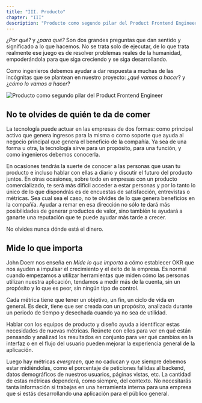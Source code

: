 ```yaml
---
title: "III. Producto"
chapter: "III"
description: "Producto como segundo pilar del Product Frontend Engineer"
---
```


*¿Por qué?* y *¿para qué?* Son dos grandes preguntas que dan sentido y significado a lo que hacemos. No se trata solo de ejecutar, de lo que trata realmente ese juego es de resolver problemas reales de la humanidad, empoderándola para que siga creciendo y se siga desarrollando.

Como ingenieros debemos ayudar a dar respuesta a muchas de las incógnitas que se plantean en nuestro proyecto: ¿*qué vamos a hacer*? y ¿*cómo lo vamos a hacer*?

![Producto como segundo pilar del Product Frontend Engineer](/images/product-pillar.png)

## No te olvides de quién te da de comer

La tecnología puede actuar en las empresas de dos formas: como principal activo que genera ingresos para la misma o como soporte que ayuda al negocio principal que genera el beneficio de la compañía. Ya sea de una forma u otra, la tecnología sirve para un propósito, para una función, y como ingenieros debemos conocerla.

En ocasiones tendrás la suerte de conocer a las personas que usan tu producto e incluso hablar con ellas a diario y discutir el futuro del producto juntos. En otras ocasiones, sobre todo en empresas con un producto comercializado, te será más difícil acceder a estar personas y por lo tanto lo único de lo que dispondrás es de encuestas de satisfacción, entrevistas o métricas. Sea cual sea el caso, no te olvides de lo que genera beneficios en la compañía. Ayudar a remar en esa dirección no sólo te dará más posibilidades de generar productos de valor, sino también te ayudará a ganarte una reputación que te puede ayudar más tarde a crecer.

No olvides nunca dónde está el dinero.

## Mide lo que importa

John Doerr nos enseña en *Mide lo que importa* a cómo establecer OKR que nos ayuden a impulsar el crecimiento y el éxito de la empresa. Es normal cuando empezamos a utilizar herramientas que miden cómo las personas utilizan nuestra aplicación, tendamos a medir más de la cuenta, sin un propósito y lo que es peor, sin ningún tipo de control.

Cada métrica tiene que tener un objetivo, un fin, un ciclo de vida en general. Es decir, tiene que ser creada con un propósito, analizada durante un periodo de tiempo y desechada cuando ya no sea de utilidad.

Hablar con los equipos de producto y diseño ayuda a identificar estas necesidades de nuevas métricas. Reúnete con ellos para ver en qué están pensando y analizad los resultados en conjunto para ver qué cambios en la interfaz o en el flujo del usuario pueden mejorar la experiencia general de la aplicación.

Luego hay métricas *evergreen*, que no caducan y que siempre debemos estar midiéndolas, como el porcentaje de peticiones fallidas al backend, datos demográficos de nuestros usuarios, páginas vistas, etc. La cantidad de estas métricas dependerá, como siempre, del contexto. No necesitarás tanta información si trabajas en una herramienta interna para una empresa que si estás desarrollando una aplicación para el público general.
